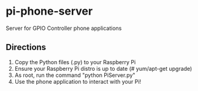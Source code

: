 pi-phone-server
===============

Server for GPIO Controller phone applications

Directions
----------

1. Copy the Python files (.py) to your Raspberry Pi
2. Ensure your Raspberry Pi distro is up to date (# yum/apt-get upgrade)
3. As root, run the command "python PiServer.py"
4. Use the phone application to interact with your Pi!